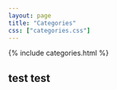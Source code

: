 ```yaml
---
layout: page
title: "Categories"
css: ["categories.css"]
---
```

{% include categories.html %}

## test test
